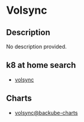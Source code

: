 # Volsync

## Description

No description provided.

## k8 at home search

- [volsync](https://nanne.dev/k8s-at-home-search/#/volsync)

## Charts

- [volsync@backube-charts](https://backube.github.io/helm-charts/)
